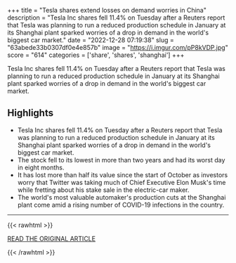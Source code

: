 +++
title = "Tesla shares extend losses on demand worries in China"
description = "Tesla Inc shares fell 11.4% on Tuesday after a Reuters report that Tesla was planning to run a reduced production schedule in January at its Shanghai plant sparked worries of a drop in demand in the world's biggest car market."
date = "2022-12-28 07:19:38"
slug = "63abede33b0307df0e4e857b"
image = "https://i.imgur.com/pP8kVDP.jpg"
score = "614"
categories = ['share', 'shares', 'shanghai']
+++

Tesla Inc shares fell 11.4% on Tuesday after a Reuters report that Tesla was planning to run a reduced production schedule in January at its Shanghai plant sparked worries of a drop in demand in the world's biggest car market.

## Highlights

- Tesla Inc shares fell 11.4% on Tuesday after a Reuters report that Tesla was planning to run a reduced production schedule in January at its Shanghai plant sparked worries of a drop in demand in the world's biggest car market.
- The stock fell to its lowest in more than two years and had its worst day in eight months.
- It has lost more than half its value since the start of October as investors worry that Twitter was taking much of Chief Executive Elon Musk's time while fretting about his stake sale in the electric-car maker.
- The world's most valuable automaker's production cuts at the Shanghai plant come amid a rising number of COVID-19 infections in the country.

---

{{< rawhtml >}}
  <p class="article-category">
    <a target="_blank" href="https://www.reuters.com/business/autos-transportation/tesla-shares-extend-losses-demand-worries-china-2022-12-27/">READ THE ORIGINAL ARTICLE</a>
  </p>
{{< /rawhtml >}}
